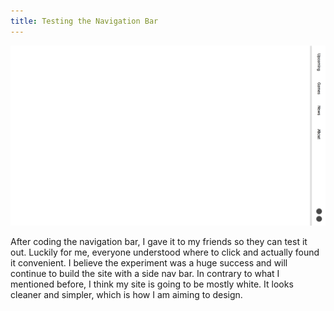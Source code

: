 ```yaml
---
title: Testing the Navigation Bar
---
```

<img src="Images/Navigation.png" alt="content" width="780px">

After coding the navigation bar, I gave it to my friends so they can test it out. Luckily for me, everyone understood where to click and actually found it convenient. I believe the experiment was a huge success and will continue to build the site with a side nav bar. In contrary to what I mentioned before, I think my site is going to be mostly white. It looks cleaner and simpler, which is how I am aiming to design.
